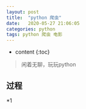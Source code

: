 ```yaml
---
layout: post
title:  "python 爬虫"
date:   2020-05-27 21:06:05
categories: python
tags: python 爬虫 电影
---
```



* content
{:toc}

>闲着无聊，玩玩python







## 过程

*1 